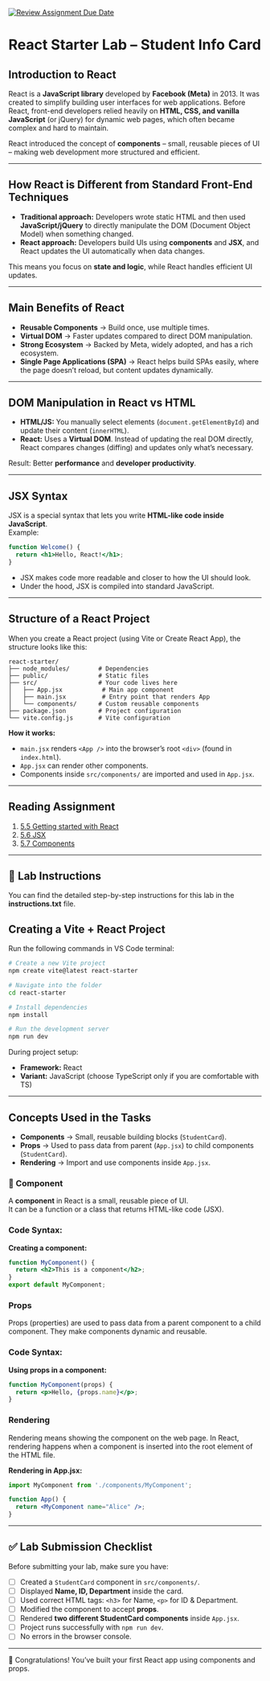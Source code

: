 [![Review Assignment Due Date](https://classroom.github.com/assets/deadline-readme-button-22041afd0340ce965d47ae6ef1cefeee28c7c493a6346c4f15d667ab976d596c.svg)](https://classroom.github.com/a/09PRaIoj)
# React Starter Lab – Student Info Card

## Introduction to React
React is a **JavaScript library** developed by **Facebook (Meta)** in 2013. It was created to simplify building user interfaces for web applications. Before React, front-end developers relied heavily on **HTML, CSS, and vanilla JavaScript** (or jQuery) for dynamic web pages, which often became complex and hard to maintain.

React introduced the concept of **components** – small, reusable pieces of UI – making web development more structured and efficient.

---

## How React is Different from Standard Front-End Techniques
- **Traditional approach:** Developers wrote static HTML and then used **JavaScript/jQuery** to directly manipulate the DOM (Document Object Model) when something changed.
- **React approach:** Developers build UIs using **components** and **JSX**, and React updates the UI automatically when data changes.  

This means you focus on **state and logic**, while React handles efficient UI updates.

---

## Main Benefits of React
- **Reusable Components** → Build once, use multiple times.  
- **Virtual DOM** → Faster updates compared to direct DOM manipulation.  
- **Strong Ecosystem** → Backed by Meta, widely adopted, and has a rich ecosystem.  
- **Single Page Applications (SPA)** → React helps build SPAs easily, where the page doesn’t reload, but content updates dynamically.  

---

## DOM Manipulation in React vs HTML
- **HTML/JS:** You manually select elements (`document.getElementById`) and update their content (`innerHTML`).  
- **React:** Uses a **Virtual DOM**. Instead of updating the real DOM directly, React compares changes (diffing) and updates only what’s necessary.  

Result: Better **performance** and **developer productivity**.

---

## JSX Syntax
JSX is a special syntax that lets you write **HTML-like code inside JavaScript**.  
Example:
```jsx
function Welcome() {
  return <h1>Hello, React!</h1>;
}
```
- JSX makes code more readable and closer to how the UI should look.  
- Under the hood, JSX is compiled into standard JavaScript.  

---

## Structure of a React Project
When you create a React project (using Vite or Create React App), the structure looks like this:

```
react-starter/
├── node_modules/        # Dependencies
├── public/              # Static files
├── src/                 # Your code lives here
│   ├── App.jsx           # Main app component
│   ├── main.jsx          # Entry point that renders App
│   └── components/      # Custom reusable components
├── package.json         # Project configuration
└── vite.config.js       # Vite configuration
```

**How it works:**  
- `main.jsx` renders `<App />` into the browser’s root `<div>` (found in `index.html`).  
- `App.jsx` can render other components.  
- Components inside `src/components/` are imported and used in `App.jsx`.  

---

## Reading Assignment
1. [5.5 Getting started with React](https://learn.zybooks.com/zybook/SWE363Fall2025/chapter/5/section/5)  
2. [5.6 JSX](https://learn.zybooks.com/zybook/SWE363Fall2025/chapter/5/section/6)  
3. [5.7 Components](https://learn.zybooks.com/zybook/SWE363Fall2025/chapter/5/section/7)  

---

## 📂 Lab Instructions
You can find the detailed step-by-step instructions for this lab in the **instructions.txt** file.

## Creating a Vite + React Project
Run the following commands in VS Code terminal:

```bash
# Create a new Vite project
npm create vite@latest react-starter

# Navigate into the folder
cd react-starter

# Install dependencies
npm install

# Run the development server
npm run dev
```

During project setup:  
- **Framework:** React  
- **Variant:** JavaScript (choose TypeScript only if you are comfortable with TS)

---

##  Concepts Used in the Tasks
- **Components** → Small, reusable building blocks (`StudentCard`).  
- **Props** → Used to pass data from parent (`App.jsx`) to child components (`StudentCard`).  
- **Rendering** → Import and use components inside `App.jsx`.  

### 🔹 Component
A **component** in React is a small, reusable piece of UI.  
It can be a function or a class that returns HTML-like code (JSX).

### Code Syntax:

**Creating a component:**
```jsx
function MyComponent() {
  return <h2>This is a component</h2>;
}
export default MyComponent;
```

###  Props
Props (properties) are used to pass data from a parent component to a child component.
They make components dynamic and reusable.

### Code Syntax:

**Using props in a component:**
```jsx
function MyComponent(props) {
  return <p>Hello, {props.name}</p>;
}
```
###  Rendering
Rendering means showing the component on the web page.
In React, rendering happens when a component is inserted into the root element of the HTML file.

**Rendering in App.jsx:**
```jsx
import MyComponent from './components/MyComponent';

function App() {
  return <MyComponent name="Alice" />;
}
```

---

## ✅ Lab Submission Checklist
Before submitting your lab, make sure you have:  

- [ ] Created a `StudentCard` component in `src/components/`.  
- [ ] Displayed **Name, ID, Department** inside the card.  
- [ ] Used correct HTML tags: `<h3>` for Name, `<p>` for ID & Department.  
- [ ] Modified the component to accept **props**.  
- [ ] Rendered **two different StudentCard components** inside `App.jsx`.  
- [ ] Project runs successfully with `npm run dev`.  
- [ ] No errors in the browser console.  

---

🎉 Congratulations! You’ve built your first React app using components and props.
